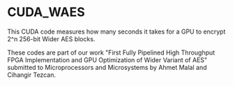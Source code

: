 # CUDA_WAES

This CUDA code measures how many seconds it takes for a GPU to encrypt 2^n 256-bit Wider AES blocks.

These codes are part of our work "First Fully Pipelined High Throughput FPGA Implementation and GPU Optimization of Wider Variant of AES" submitted to Microprocessors and Microsystems by Ahmet Malal and Cihangir Tezcan.
